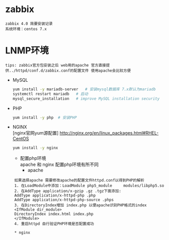 # zabbix
    zabbix 4.0 简要安装记录
    系统环境：centos 7.x

# LNMP环境
    tips: zabbix官方包安装之后 web用的apache 官方直接提供../httpd/conf.d/zabbix.conf的配置文件 使用apache会比较方便
* MySQL  
    ```Bash
    yum install -y mariadb-server   # 安装mysql数据库 7.x默认为mariadb
    systemctl restart mariadb	# 启动
    mysql_secure_installation	# improve MySQL installation security
    ```
* PHP  
    ```Bash
    yum install -y php  # 安装PHP
    ```
* NGINX  
    [nginx官网yum源配置] http://nginx.org/en/linux_packages.html#RHEL-CentOS
    ```Bash
    yum install -y nginx
    ```
    * 配置php环境  
    apache 和 nginx 配置php环境有所不同  
        * apache  
```
    如果选择apache 需要修改apache的配置文件httpd.conf以得到PHP的解析
    1. 在LoadModule中添加：LoadModule php5_module     modules/libphp5.so
    2. 在AddType application/x-gzip .gz .tgz下面添加:
    AddType application/x-httpd-php .php
    AddType application/x-httpd-php-source .phps
    3. 在DirectoryIndex增加 index.php 以便apache识别PHP格式的index
    <IfModule dir_module>  
	DirectoryIndex index.html index.php  
    </IfModule>
    4. 重启httpd 自行验证PHP环境是否配置成功  
```  
        * nginx
